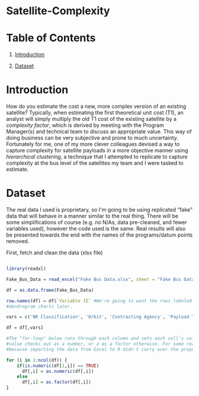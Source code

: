 # Satellite-Complexity

# Table of Contents

1. [Introduction](#introduction)

2. [Dataset](#dataset)



<a name="introduction"></a> 
# Introduction

How do you estimate the cost a new, more complex version of an existing satellite? Typically, when estimating the first theoretical unit cost (T1), an analyst will simply multiply the old T1 cost of the existing satellite by a *complexity factor*, which is derived by meeting with the Program Manager(s) and technical team to discuss an appropriate value. This way of doing business can be very subjective and prone to much uncertainty. Fortunately for me, one of my more clever colleagues devised a way to capture complexity for satellite payloads in a more objective manner using *hierarchical clustering*, a technique that I attempted to replicate to capture complexity at the bus level of the satellites my team and I were tasked to estimate.

<a name="dataset"></a> 
# Dataset

The real data I used is proprietary, so I'm going to be using replicated "fake" data that will behave in a manner similar to the real thing. There will be some simplifications of course (e.g. no N/As, data pre-cleaned, and fewer variables used), however the code used is the same. Real results will also be presented towards the end with the names of the programs/datum points removed. 

First, fetch and clean the data (xlsx file)

```R

library(readxl)

Fake_Bus_Data = read_excel("Fake Bus Data.xlsx", sheet = "Fake Bus Data - For RStudio")

df = as.data.frame(Fake_Bus_Data)

row.names(df) = df$`Variable ID` #We're going to want the rows labeled by program name for our 
#dendrogram charts later.

vars = c('NR Classification', 'Orbit', 'Contracting Agency', 'Payload Type')

df = df[,vars] 

#The "for-loop" below runs through each column and sets each cell's value to either "numeric" if the
#value checks out as a number, or a as a factor otherwise. For some reason this was necessary to do
#because importing the data from Excel to R didn't carry over the proper categorization of the datum points.

for (i in 1:ncol(df)) {
    if(is.numeric(df[1,i]) == TRUE)
      df[,i] = as.numeric(df[,i])
    else
      df[,i] = as.factor(df[,i])
}

```
